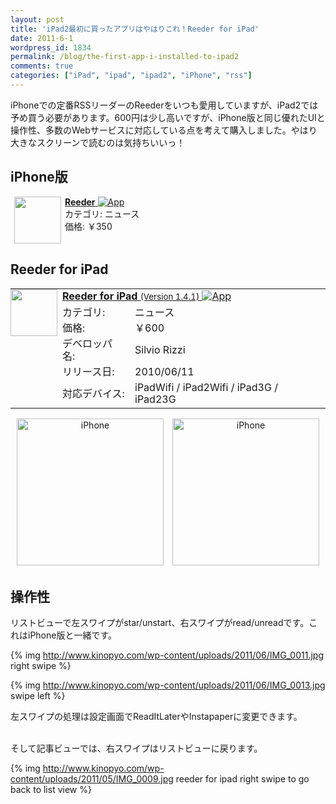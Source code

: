 ```yaml
---
layout: post
title: 'iPad2最初に買ったアプリはやはりこれ！Reeder for iPad'
date: 2011-6-1
wordpress_id: 1834
permalink: /blog/the-first-app-i-installed-to-ipad2
comments: true
categories: ["iPad", "ipad", "ipad2", "iPhone", "rss"]
---
```

iPhoneでの定番RSSリーダーのReederをいつも愛用していますが、iPad2では予め買う必要があります。600円は少し高いですが、iPhone版と同じ優れたUIと操作性、多数のWebサービスに対応している点を考えて購入しました。やはり大きなスクリーンで読むのは気持ちいいっ！

## iPhone版
<a href="http://click.linksynergy.com/fs-bin/click?id=a7biMX2sGzA&subid=0&offerid=94348.1&type=10&tmpid=3910&RD_PARM1=http%3A%2F%2Fitunes.apple.com%2Fjp%2Fapp%2Freeder%2Fid325502379%3Fmt%3D8%2526uo%3D4" rel="nofollow" target="_blank"><img align="left" hspace="6" src="http://a5.mzstatic.com/us/r1000/043/Purple/b2/41/fc/mzi.owiznxzi.png" width="75" style="margin-right: 6px;" /><b>Reeder</b> <img alt="App" src="http://ax.phobos.apple.com.edgesuite.net/images/web/linkmaker/badge_appstore-sm.gif" style="vertical-align: text-bottom;" /></b><br />
</a>カテゴリ: ニュース<br />
価格: &#65509;350<br clear="all" />


## Reeder for iPad
<table border="0" style="line-height: 1.2em;">
<tr><td rowspan="6" width="75px" style="padding: 0; vertical-align: top; border:0px;"><a href="http://click.linksynergy.com/fs-bin/click?id=a7biMX2sGzA&subid=0&offerid=94348.1&type=10&tmpid=3910&RD_PARM1=http%3A%2F%2Fitunes.apple.com%2Fjp%2Fapp%2Freeder-for-ipad%2Fid375661689%3Fmt%3D8%2526uo%3D4" rel="nofollow" target="_blank"><img src="http://a5.mzstatic.com/us/r1000/007/Purple/3b/0b/d0/mzi.mkzykzrk.png" width="75" /></a></td><td colspan="2"><a href="http://click.linksynergy.com/fs-bin/click?id=a7biMX2sGzA&subid=0&offerid=94348.1&type=10&tmpid=3910&RD_PARM1=http%3A%2F%2Fitunes.apple.com%2Fjp%2Fapp%2Freeder-for-ipad%2Fid375661689%3Fmt%3D8%2526uo%3D4" rel="nofollow" target="_blank"><strong>Reeder for iPad</strong> <small>(Version 1.4.1)</small> <img alt="App" src="http://ax.phobos.apple.com.edgesuite.net/images/web/linkmaker/badge_appstore-sm.gif" style="vertical-align: text-bottom;" /></a></td></tr>
<tr><td width="100px">カテゴリ:</td><td>ニュース</td></tr>
<tr><td>価格:</td><td>&#65509;600</td></tr>
<tr><td>デベロッパ名:</td><td>Silvio Rizzi</td></tr>
<tr><td>リリース日:</td><td>2010/06/11</td></tr>
<tr><td>対応デバイス:</td><td>iPadWifi / iPad2Wifi / iPad3G / iPad23G</td></tr>
</table>
<div></div>

<div align="center" style="margin: 5px;"><a href="http://click.linksynergy.com/fs-bin/click?id=a7biMX2sGzA&subid=0&offerid=94348.1&type=10&tmpid=3910&RD_PARM1=http%3A%2F%2Fitunes.apple.com%2Fjp%2Fapp%2Freeder-for-ipad%2Fid375661689%3Fmt%3D8%2526uo%3D4" rel="nofollow" target="_blank"><img src="http://a3.mzstatic.com/us/r1000/059/Purple/d6/d5/f4/mzl.oxolfbhz.480x480-75.jpg" alt="iPhone" class="portrait" width="235" /></a>　<a href="http://click.linksynergy.com/fs-bin/click?id=a7biMX2sGzA&subid=0&offerid=94348.1&type=10&tmpid=3910&RD_PARM1=http%3A%2F%2Fitunes.apple.com%2Fjp%2Fapp%2Freeder-for-ipad%2Fid375661689%3Fmt%3D8%2526uo%3D4" rel="nofollow" target="_blank"><img src="http://a3.mzstatic.com/us/r1000/028/Purple/7e/1f/cc/mzl.yardpimb.480x480-75.jpg" alt="iPhone" class="portrait" width="235" /></a></div>

## 操作性
リストビューで左スワイプがstar/unstart、右スワイプがread/unreadです。これはiPhone版と一緒です。

{% img http://www.kinopyo.com/wp-content/uploads/2011/06/IMG_0011.jpg right swipe %}

{% img http://www.kinopyo.com/wp-content/uploads/2011/06/IMG_0013.jpg swipe left %}

左スワイプの処理は設定画面でReadItLaterやInstapaperに変更できます。

<br />
そして記事ビューでは、右スワイプはリストビューに戻ります。

{% img http://www.kinopyo.com/wp-content/uploads/2011/05/IMG_0009.jpg reeder for ipad right swipe to go back to list view %}

